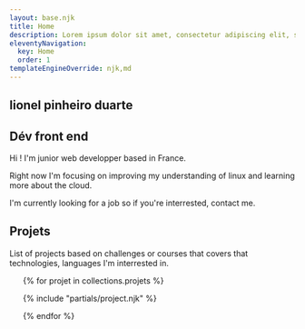 ```yaml
---
layout: base.njk
title: Home
description: Lorem ipsum dolor sit amet, consectetur adipiscing elit, sed do eiusmod tempor incididunt ut labore et dolore magna aliqua.
eleventyNavigation:
  key: Home
  order: 1
templateEngineOverride: njk,md
---
```

<section>
  <h1 class="heading">lionel pinheiro duarte</h1>
  <h2 class="sub-heading-2">Dév front end</h2>
  <p>Hi ! I'm junior web developper based in France.</p>
  <p>Right now I'm focusing on improving my understanding of linux and learning more
about the cloud.</p>
  <p>I'm currently looking for a job so if you're interrested, contact me.</p>
</section>
 
<section id="experimentation">
<h2 class="sub-heading-2">Projets</h2>
<p>List of projects based on challenges or courses that covers that
technologies, languages I'm interrested in.
<ul id="project_section">
{% for projet in collections.projets %}

{% include "partials/project.njk" %}

{% endfor %}

</ul>
</section>
